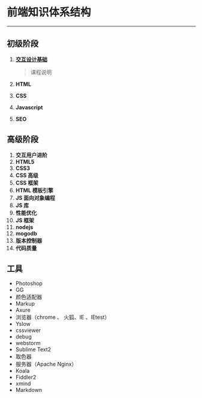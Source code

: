 # 前端知识体系结构 
---------------------

## 初级阶段 

1. **[交互设计基础](base/1-交互设计基础.md "交互设计基础")**  
   >课程说明
   

2. **HTML** 
3. **CSS** 
4. **Javascript**
5.  **SEO**


## 高级阶段
1. **交互用户进阶**
2. **HTML5**
3. **CSS3**
4. **CSS 高级**
5. **CSS 框架** 
6. **HTML 模板引擎**
7. **JS 面向对象编程**
8. **JS 库**
9. **性能优化**
10. **JS 框架**
11. **nodejs** 
12. **mogodb**
13. **版本控制器**
14. **代码质量**

 

## 工具 ##
 - Photoshop
  - GG
  - 颜色适配器
 - Markup
 - Axure
 - 浏览器（chrome 、 火狐、IE 、IEtest）
  - Yslow
  - cssviewer
  - debug
 - webstorm
 - Sublime Text2
 - 取色器
 - 服务器（Apache Nginx）
 - Koala
 - Fiddler2
 - xmind
 - Markdown

 



